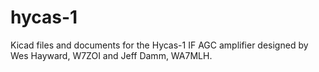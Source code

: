 # hycas-1
Kicad files and documents for the Hycas-1 IF AGC amplifier designed by Wes Hayward, W7ZOI and Jeff Damm, WA7MLH.
